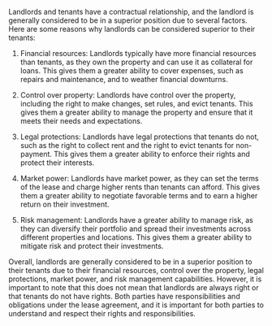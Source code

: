 Landlords and tenants have a contractual relationship, and the landlord is generally considered to be in a superior position due to several factors. Here are some reasons why landlords can be considered superior to their tenants:

1. Financial resources: Landlords typically have more financial resources than tenants, as they own the property and can use it as collateral for loans. This gives them a greater ability to cover expenses, such as repairs and maintenance, and to weather financial downturns.

2. Control over property: Landlords have control over the property, including the right to make changes, set rules, and evict tenants. This gives them a greater ability to manage the property and ensure that it meets their needs and expectations.

3. Legal protections: Landlords have legal protections that tenants do not, such as the right to collect rent and the right to evict tenants for non-payment. This gives them a greater ability to enforce their rights and protect their interests.

4. Market power: Landlords have market power, as they can set the terms of the lease and charge higher rents than tenants can afford. This gives them a greater ability to negotiate favorable terms and to earn a higher return on their investment.

5. Risk management: Landlords have a greater ability to manage risk, as they can diversify their portfolio and spread their investments across different properties and locations. This gives them a greater ability to mitigate risk and protect their investments.

Overall, landlords are generally considered to be in a superior position to their tenants due to their financial resources, control over the property, legal protections, market power, and risk management capabilities. However, it is important to note that this does not mean that landlords are always right or that tenants do not have rights. Both parties have responsibilities and obligations under the lease agreement, and it is important for both parties to understand and respect their rights and responsibilities.